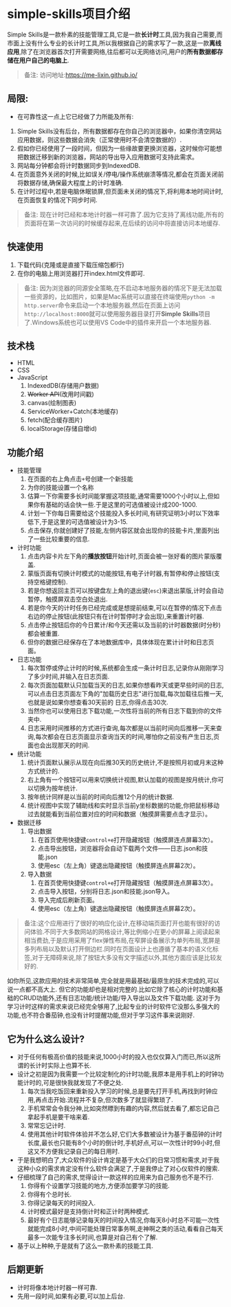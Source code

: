 # simple-skills项目介绍
Simple Skills是一款朴素的技能管理工具,它是一款**长计时**工具,因为我自己需要,而市面上没有什么专业的长计时工具,所以我根据自己的需求写了一款,这是一款**离线应用**,除了在浏览器首次打开需要网络,往后都可以无网络访问,用户的**所有数据都存储在用户自己的电脑上**.
> 备注:
访问地址:https://me-lixin.github.io/
## 局限:
- 在可靠性这一点上它已经做了力所能及所有:
1. Simple Skills没有后台，所有数据都存在你自己的浏览器中，如果你清空网站应用数据，则这些数据会消失（正常使用时不会清空数据的）.
2. 假如你已经使用了一段时间，但因为一些缘故要更换浏览器，这时候你可能想把数据迁移到新的浏览器，网站的导出导入应用数据可支持此需求。
3. 网站每分钟都会将计时数据同步到IndexedDB.
4. 在页面意外关闭的时候,比如误关/停电/操作系统崩溃等情况,都会在页面关闭前将数据存储,确保最大程度上的计时准确.
5. 在计时过程中,若是电脑休眠锁屏,但页面未关闭的情况下,将利用本地时间计时,在页面恢复的情况下同步时间.

> 备注:
现在计时已经和本地计时器一样可靠了.因为它支持了离线功能,所有的页面将在第一次访问的时候缓存起来,在后续的访问中将直接访问本地缓存.

## 快速使用
1. 下载代码(克隆或是直接下载压缩包都行)
2. 在你的电脑上用浏览器打开index.html文件即可.

> 备注:
因为浏览器的同源安全策略,在不启动本地服务器的情况下是无法加载一些资源的，比如图片，如果是Mac系统可以直接在终端使用`python -m http.server`命令来启动一个本地服务器,然后在页面上访问`http://localhost:8000`就可以使用服务器目录打开**Simple Skills**项目了.Windows系统也可以使用VS Code中的插件来开启一个本地服务器.

## 技术栈
- HTML
- CSS
- JavaScript
    1. IndexedDB(存储用户数据)
    2. ~~Worker API~~(改用时间戳)
    3. canvas(绘制图表)
    4. ServiceWorker+Catch(本地缓存)
    5. fetch(配合缓存图片)
    6. localStorage(存储自增id)

## 功能介绍
- 技能管理
    1. 在页面的右上角点击`+`号创建一个新技能
    2. 为你的技能设置一个名称
    3. 估算一下你需要多长时间能掌握这项技能,通常需要1000个小时以上,但如果你有基础的话会快一些.于是这里的可选值被设计成200-1000.
    4. 计划一下你每日需要给这个技能投入多长时间,有研究证明3小时以下效率低下,于是这里的可选值被设计为3-15.
    5. 点击保存,你就创建好了技能,左侧内容区就会出现你的技能卡片,里面列出了一些比较重要的信息.
- 计时功能
    1. 点击内容卡片左下角的**播放按钮**开始计时,页面会被一张好看的图片蒙版覆盖.
    2. 蒙版页面有切换计时模式的功能按钮,有电子计时器,有暂停和停止按钮(支持空格键控制).
    3. 若是你想返回主页可以按键盘左上角的退出键(`esc`)来退出蒙版,计时会自动暂停，触摸屏双击空白处退出.
    4. 若是你今天的计时任务已经完成或是想提前结束,可以在暂停的情况下点击右边的停止按钮(此按钮只有在计时暂停时才会出现),来重置计时器.
    5. 点击停止按钮后你的今日累计/和今天还需以及当前的计时器数据(时分秒)都会被重置.
    6. 但你的数据已经保存在了本地数据库中，具体体现在累计计时和日志页面。
- 日志功能    
    1. 每次暂停或停止计时的时候,系统都会生成一条计时日志,记录你从刚刚学习了多少时间,并输入在日志页面.
    2. 每次页面加载默认只加载当天的日志,如果你想看昨天或更早些时间的日志,可以点击日志页面左下角的"加载历史日志"进行加载,每次加载往后推一天,也就是说如果你想查看30天前的 日志,你得点击30次.
    3. 当然你也可以使用日志下载功能,一次性将当前的所有日志下载到你的文件夹中.
    4. 日志采用时间推移的方式进行查询,每次都是以当前时间向后推移一天来查询,每次都会在日志页面显示查询当天的时间,哪怕你之前没有产生日志,页面也会出现那天的时间.
- 统计功能
    1. 统计页面默认展示从现在向后推30天的历史统计,不是按照月初或月末这种方式统计的.
    2. 右上角有一个按钮可以用来切换统计视图,默认加载的视图是按月统计,你可以切换为按年统计.
    3. 按年统计同样是以当前的时间向后推12个月的统计数据.
    4. 统计视图中实现了辅助线和实时显示当前y坐标数据的功能,你把鼠标移动过去就能看到当前位置对应的时间和数据（触摸屏需要点击才显示）。
- 数据迁移
    1. 导出数据
       1. 在首页使用快捷键`control+e`打开隐藏按钮（触摸屏连点屏幕3次）。
       2. 点击导出按钮，浏览器将会自动下载两个文件——日志.json和技能.json
       3. 使用esc（左上角）键退出隐藏按钮（触摸屏连点屏幕2次）。
    2. 导入数据
       1. 在首页使用快捷键`control+e`打开隐藏按钮（触摸屏连点屏幕3次）。
       2. 点击导入按钮，分别将日志.json和技能.json导入。
       3. 导入完成后刷新页面。
       4. 使用esc（左上角）键退出隐藏按钮（触摸屏连点屏幕2次）。

> 备注:这个应用进行了很好的响应化设计,在移动端页面打开也能有很好的访问体验.不同于大多数网站的网格设计,等比例缩小在更小的屏幕上阅读起来相当费劲,于是应用采用了flex弹性布局,在窄屏设备展示为单列布局,宽屏是多列布局以及默认打开侧边栏.同时在页面设计上也遵循了基本的语义化标签,对于无障碍来说,除了按钮大多没有文字描述以外,其他方面应该是比较友好的.

如你所见,这款应用的技术非常简单,完全就是用最基础/最原生的技术完成的,可以说一点都不高大上.
但它的功能却也是相对完整的.比如它除了核心的计时功能和基础的CRUD功能外,还有日志功能/统计功能/导入导出以及文件下载功能.
这对于为学习计时这样的需求来说已经完全够用了,比起专业的计时软件它没那么多强大的功能,也不符合番茄钟,也没有计时提醒功能,但对于学习这件事来说刚好.

## 它为什么这么设计?
- 对于任何有极高价值的技能来说,1000小时的投入也仅仅算入门而已,所以这所谓的长计时实际上也算不长.
- 设计之初是因为我需要一个比较定制化的计时功能,我原本是用手机上的时钟功能计时的,可是很快我就发现了不便之处.
    1. 每次当我吃饭回来重新投入学习的时候,总是要先打开手机,再找到时钟应用,再点击开始.流程并不复杂,但次数多了就显得繁琐了.
    2. 手机常常会令我分神,比如突然瞟到有趣的内容,然后就去看了,都忘记自己拿起手机是要干啥来着.
    3. 常常忘记计时.
    4. 使用其他计时软件体验并不怎么好,它们大多数被设计为基于番茄钟的计时长度,最长也只能有8个小时的倒计时,手机好点,可以一次性计时99小时,但这又不方便我记录自己的每日用时.
- 于是我想明白了,大众软件的设计肯定是基于大众们的日常习惯和需求,对于我这种小众的需求肯定没有什么软件会满足了,于是我停止了对心仪软件的搜索.
- 仔细梳理了自己的需求,觉得设计一款这样的应用来为自己服务也不是不行.
    1. 你得有个设置学习技能的地方,方便添加要学习的技能.
    2. 你得有个总时长.
    3. 你得记录每天的时间投入.
    4. 计时模式最好是支持倒计时和正计时两种模式.
    5. 最好有个日志能够记录每天的时间投入情况,你每天8小时总不可能一次性就能完成8小时,中间可能处理日常事务啊,走神啊之类的活动,看看自己每天最多一次能专注多长时间,也算是对自己有个了解.
- 基于以上种种,于是就有了这么一款朴素的技能工具.

## 后期更新
- 计时将像本地计时器一样可靠.
- 先用一段时间,如果有必要,可以加上后台.
